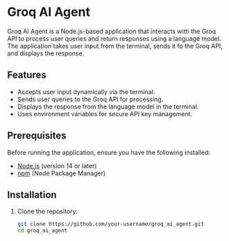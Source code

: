 # Groq AI Agent

Groq AI Agent is a Node.js-based application that interacts with the Groq API to process user queries and return responses using a language model. The application takes user input from the terminal, sends it to the Groq API, and displays the response.

## Features

- Accepts user input dynamically via the terminal.
- Sends user queries to the Groq API for processing.
- Displays the response from the language model in the terminal.
- Uses environment variables for secure API key management.

## Prerequisites

Before running the application, ensure you have the following installed:

- [Node.js](https://nodejs.org/) (version 14 or later)
- [npm](https://www.npmjs.com/) (Node Package Manager)

## Installation

1. Clone the repository:
   ```bash
   git clone https://github.com/your-username/groq_ai_agent.git
   cd groq_ai_agent
